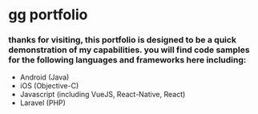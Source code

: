 # gg portfolio

### thanks for visiting, this portfolio is designed to be a quick demonstration of my capabilities.  you will find code samples for the following languages and frameworks here including:

-  Android (Java)
-  iOS (Objective-C)
-  Javascript (including VueJS, React-Native, React)
-  Laravel (PHP)

